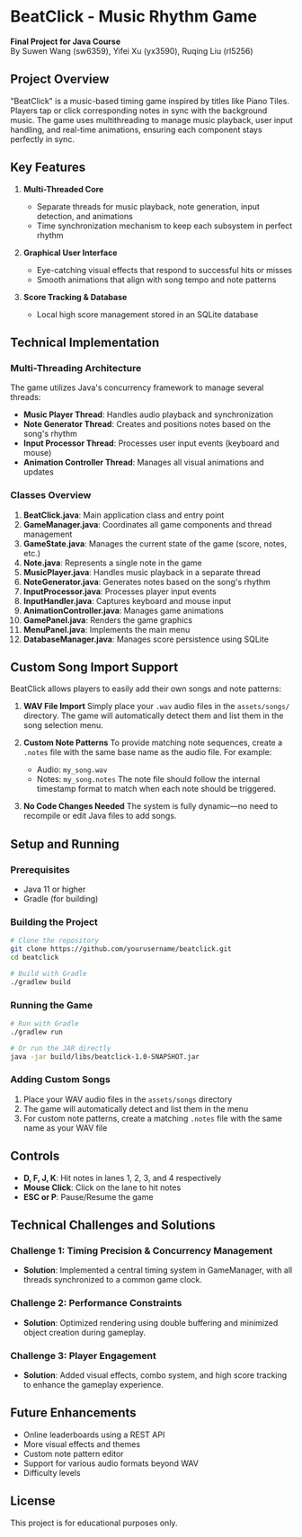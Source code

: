 # BeatClick - Music Rhythm Game

**Final Project for Java Course**  
By Suwen Wang (sw6359), Yifei Xu (yx3590), Ruqing Liu (rl5256)

## Project Overview

"BeatClick" is a music-based timing game inspired by titles like Piano Tiles. Players tap or click corresponding notes in sync with the background music. The game uses multithreading to manage music playback, user input handling, and real-time animations, ensuring each component stays perfectly in sync.

## Key Features

1. **Multi-Threaded Core**
   * Separate threads for music playback, note generation, input detection, and animations
   * Time synchronization mechanism to keep each subsystem in perfect rhythm

2. **Graphical User Interface**
   * Eye-catching visual effects that respond to successful hits or misses
   * Smooth animations that align with song tempo and note patterns

3. **Score Tracking & Database**
   * Local high score management stored in an SQLite database

## Technical Implementation

### Multi-Threading Architecture

The game utilizes Java's concurrency framework to manage several threads:
- **Music Player Thread**: Handles audio playback and synchronization
- **Note Generator Thread**: Creates and positions notes based on the song's rhythm
- **Input Processor Thread**: Processes user input events (keyboard and mouse)
- **Animation Controller Thread**: Manages all visual animations and updates

### Classes Overview

1. **BeatClick.java**: Main application class and entry point
2. **GameManager.java**: Coordinates all game components and thread management
3. **GameState.java**: Manages the current state of the game (score, notes, etc.)
4. **Note.java**: Represents a single note in the game
5. **MusicPlayer.java**: Handles music playback in a separate thread
6. **NoteGenerator.java**: Generates notes based on the song's rhythm
7. **InputProcessor.java**: Processes player input events
8. **InputHandler.java**: Captures keyboard and mouse input
9. **AnimationController.java**: Manages game animations
10. **GamePanel.java**: Renders the game graphics
11. **MenuPanel.java**: Implements the main menu
12. **DatabaseManager.java**: Manages score persistence using SQLite


## Custom Song Import Support

BeatClick allows players to easily add their own songs and note patterns:

1. **WAV File Import**
   Simply place your `.wav` audio files in the `assets/songs/` directory. The game will automatically detect them and list them in the song selection menu.

2. **Custom Note Patterns**
   To provide matching note sequences, create a `.notes` file with the same base name as the audio file. For example:

   * Audio: `my_song.wav`
   * Notes: `my_song.notes`
     The note file should follow the internal timestamp format to match when each note should be triggered.

3. **No Code Changes Needed**
   The system is fully dynamic—no need to recompile or edit Java files to add songs.

## Setup and Running

### Prerequisites
- Java 11 or higher
- Gradle (for building)

### Building the Project
```bash
# Clone the repository
git clone https://github.com/yourusername/beatclick.git
cd beatclick

# Build with Gradle
./gradlew build
```

### Running the Game
```bash
# Run with Gradle
./gradlew run

# Or run the JAR directly
java -jar build/libs/beatclick-1.0-SNAPSHOT.jar
```

### Adding Custom Songs
1. Place your WAV audio files in the `assets/songs` directory
2. The game will automatically detect and list them in the menu
3. For custom note patterns, create a matching `.notes` file with the same name as your WAV file

## Controls

- **D, F, J, K**: Hit notes in lanes 1, 2, 3, and 4 respectively
- **Mouse Click**: Click on the lane to hit notes
- **ESC or P**: Pause/Resume the game

## Technical Challenges and Solutions

### Challenge 1: Timing Precision & Concurrency Management
- **Solution**: Implemented a central timing system in GameManager, with all threads synchronized to a common game clock.

### Challenge 2: Performance Constraints
- **Solution**: Optimized rendering using double buffering and minimized object creation during gameplay.

### Challenge 3: Player Engagement
- **Solution**: Added visual effects, combo system, and high score tracking to enhance the gameplay experience.

## Future Enhancements

- Online leaderboards using a REST API
- More visual effects and themes
- Custom note pattern editor
- Support for various audio formats beyond WAV
- Difficulty levels

## License
This project is for educational purposes only.
